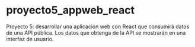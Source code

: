 # proyecto5_appweb_react
Proyecto 5: desarrollar una aplicación web con React que consumirá datos de una API pública. Los datos que obtenga de la API se mostrarán en una interfaz de usuario.
